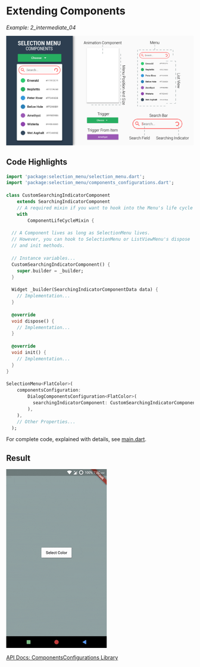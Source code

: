 # Extending Components
*Example: 2_intermediate_04*

![Components Image](../data/selection_menu%20anatomy%20components.jpg)

## Code Highlights

```dart
import 'package:selection_menu/selection_menu.dart';
import 'package:selection_menu/components_configurations.dart';

class CustomSearchingIndicatorComponent
    extends SearchingIndicatorComponent 
    // A required mixin if you want to hook into the Menu's life cycle
    with
        ComponentLifeCycleMixin {

  // A Component lives as long as SelectionMenu lives.
  // However, you can hook to SelectionMenu or ListViewMenu's dispose 
  // and init methods.
  
  // Instance variables...
  CustomSearchingIndicatorComponent() {
    super.builder = _builder;
  }

  Widget _builder(SearchingIndicatorComponentData data) {
    // Implementation...
  }

  @override
  void dispose() {
    // Implementation...
  }

  @override
  void init() {
    // Implementation...
  }
}

SelectionMenu<FlatColor>(
    componentsConfiguration:
        DialogComponentsConfiguration<FlatColor>(
          searchingIndicatorComponent: CustomSearchingIndicatorComponent()
        ),
    ),
    // Other Properties...
  );
```

For complete code, explained with details, see [main.dart](./main.dart).
## Result

![Result Gif](./2_04.gif)

[API Docs: ComponentsConfigurations Library](https://pub.dev/documentation/selection_menu/latest/components_configurations/components_configurations-library.html)